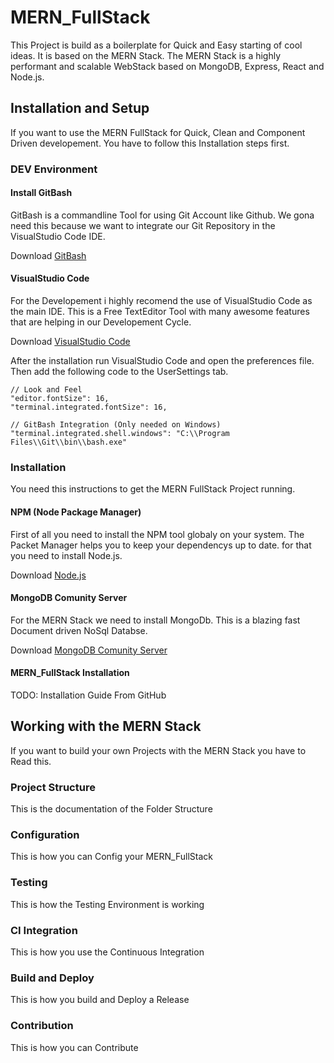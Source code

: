 # MERN_FullStack
This Project is build as a boilerplate for Quick and Easy starting of cool ideas. It is based on the MERN Stack.
The MERN Stack is a highly performant and scalable WebStack based on MongoDB, Express, React and Node.js.

## Installation and Setup
If you want to use the MERN FullStack for Quick, Clean and Component Driven developement. You have to follow this Installation steps first.

### DEV Environment
#### Install GitBash
GitBash is a commandline Tool for using Git Account like Github. We gona need this because we want to integrate our Git Repository in the VisualStudio Code IDE.

Download [GitBash](https://git-scm.com/)

#### VisualStudio Code
For the Developement i highly recomend the use of VisualStudio Code as the main IDE. This is a Free TextEditor Tool with many awesome features that are helping in our Developement Cycle.

Download [VisualStudio Code](https://code.visualstudio.com/)

After the installation run VisualStudio Code and open the preferences file. Then add the following code to the UserSettings tab.

```
// Look and Feel
"editor.fontSize": 16,
"terminal.integrated.fontSize": 16,

// GitBash Integration (Only needed on Windows)
"terminal.integrated.shell.windows": "C:\\Program Files\\Git\\bin\\bash.exe"
```

### Installation
You need this instructions to get the MERN FullStack Project running.

#### NPM (Node Package Manager)
First of all you need to install the NPM tool globaly on your system. The Packet Manager helps you to keep your dependencys up to date.
for that you need to install Node.js.

Download [Node.js](https://nodejs.org/en/)

#### MongoDB Comunity Server
For the MERN Stack we need to install MongoDb. This is a blazing fast Document driven NoSql Databse.

Download [MongoDB Comunity Server](https://www.mongodb.com/)

#### MERN_FullStack Installation

TODO: Installation Guide From GitHub

## Working with the MERN Stack
If you want to build your own Projects with the MERN Stack you have to Read this.

### Project Structure
This is the documentation of the Folder Structure

### Configuration
This is how you can Config your MERN_FullStack

### Testing
This is how the Testing Environment is working

### CI Integration
This is how you use the Continuous Integration

### Build and Deploy
This is how you build and Deploy a Release

### Contribution
This is how you can Contribute